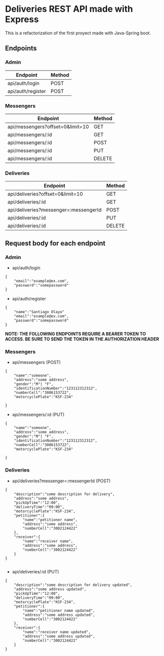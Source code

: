# Deliveries REST API made with Express

This is a refactorization of the first proyect made with Java-Spring boot.

## Endpoints

### Admin


|Endpoint| Method 
|---|---|
|  api/auth/login|POST
| api/auth/register  | POST  |  

### Messengers
|Endpoint| Method 
|---|---|
|  api/messengers?offset=0&limit=10|GET
| api/messengers/:id  | GET  |  
| api/messengers/:id  | POST  |  
| api/messengers/:id  | PUT  |  
| api/messengers/:id  | DELETE  |  

### Deliveries
|Endpoint| Method 
|---|---|
|  api/deliveries?offset=0&limit=10|GET
| api/deliveries/:id  | GET  |  
| api/deliveries?messenger=:messengerId  | POST  |  
| api/deliveries/:id  | PUT  |  
| api/deliveries/:id  | DELETE  |  



## Request body for each endpoint 

### Admin

 -  api/auth/login


```
{
	"email":"example@ex.com",
	"password":"somepassword"
}
```

-  api/auth/register

```
{
	"name":"Santiago Olayo"
	"email":"example@ex.com",
	"password":"somepassword"
}
```
**NOTE: THE FOLLOWING ENDPOINTS REQUIRE A BEARER TOKEN TO ACCESS. BE SURE TO SEND THE TOKEN IN THE AUTHORIZATION HEADER**

### Messengers

 -  api/messengers (POST)
```
{
	"name":"someone",
	"address":"some address",
	"gender":"M"| "F",
	"identificationNumber":"123112312312",
	"numberCell":"3006153722",
	"motorcyclePlate":"KSF-234"
	
}
```
 -  api/messengers/:id (PUT)
```
{
	"name":"someone",
	"address":"some address",
	"gender":"M"| "F",
	"identificationNumber":"123112312312",
	"numberCell":"3006153722",
	"motorcyclePlate":"KSF-234"
	
}
```
### Deliveries

 -  api/deliveries?messenger=:messengerId (POST)
```
{
	"description":"some description for delivery",
	"address":"some address",
	"pickUpTime":"12:00",
	"deliveryTime":"09:00",
	"motorcyclePlate":"KSF-234",
	"petitioner":{
		"name":"petitioner name",
		"address":"some address",
		"numberCell":"3002124422"
	},
	"receiver":{
		"name":"receiver name",
		"address":"some address",
		"numberCell":"3002124422"
	}
}


```
 -  api/deliveries/:id (PUT)
```
{
	"description":"some description for delivery updated",
	"address":"some address updated",
	"pickUpTime":"12:00",
	"deliveryTime":"09:00",
	"motorcyclePlate":"KSF-234",
	"petitioner":{
		"name":"petitioner name updated",
		"address":"some address updated",
		"numberCell":"3002124422"
	},
	"receiver":{
		"name":"receiver name updated",
		"address":"some address updated",
		"numberCell":"3002124422"
	}
}
```

